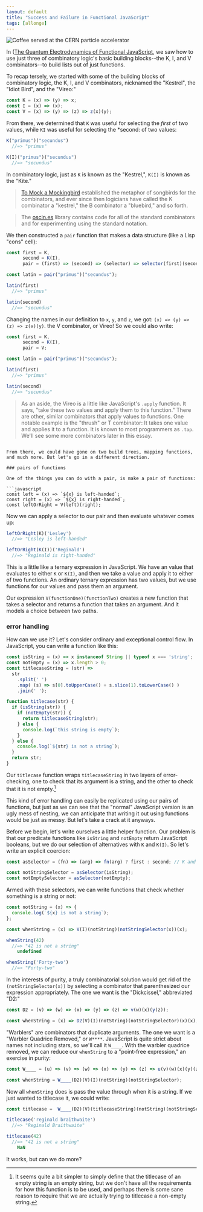 ```yaml
---
layout: default
title: "Success and Failure in Functional JavaScript"
tags: [allonge]
---
```


![Coffee served at the CERN particle accelerator](/assets/images/cern-coffee.jpg)

In  ([The Quantum Electrodynamics of Functional JavaScript](hhttp://raganwald.com/2015/02/13/functional-quantum-electrodynamics.html), we saw how to use just three of combinatory logic's basic building blocks--the K, I, and V combinators--to build lists out of just functions.

To recap tersely, we started with some of the building blocks of combinatory logic, the K, I, and V combinators, nicknamed the "Kestrel", the "Idiot Bird", and the "Vireo:"

```javascript
const K = (x) => (y) => x;
const I = (x) => (x);
const V = (x) => (y) => (z) => z(x)(y);

```

From there, we determined that `K` was useful for selecting the *first* of two values, while `KI` was useful for selecting the *second: of two values:

```javascript
K("primus")("secundus")
  //=> "primus"

K(I)("primus")("secundus")
  //=> "secundus"
```

In combinatory logic, just as `K` is known as the "Kestrel,", `K(I)` is known as the "Kite."

> [To Mock a Mockingbird](http://www.amazon.com/gp/product/0192801422/ref=as_li_ss_tl?ie=UTF8&tag=raganwald001-20&linkCode=as2&camp=1789&creative=390957&creativeASIN=0192801422) established the metaphor of songbirds for the combinators, and ever since then logicians have called the K combinator a "kestrel," the B combinator a "bluebird," and so forth.

> The [oscin.es] library contains code for all of the standard combinators and for experimenting using the standard notation.

[To Mock a Mockingbird]: http://www.amazon.com/gp/product/0192801422/ref=as_li_ss_tl?ie=UTF8&tag=raganwald001-20&linkCode=as2&camp=1789&creative=390957&creativeASIN=0192801422
[oscin.es]: http://oscin.es

We then constructed a `pair` function that makes a data structure (like a Lisp "cons" cell):

```javascript
const first = K,
      second = K(I),
      pair = (first) => (second) => (selector) => selector(first)(second);

const latin = pair("primus")("secundus");

latin(first)
  //=> "primus"

latin(second)
  //=> "secundus"
```

Changing the names in our definition to `x`, `y`, and `z`, we got: `(x) => (y) => (z) => z(x)(y)`. the V combinator, or Vireo! So we could also write:

```javascript
const first = K,
      second = K(I),
      pair = V;

const latin = pair("primus")("secundus");

latin(first)
  //=> "primus"

latin(second)
  //=> "secundus"
```

> As an aside, the Vireo is a little like JavaScript's `.apply` function. It says, "take these two values and apply them to this function." There are other, similar combinators that apply values to functions. One notable example is the "thrush" or T combinator: It takes one value and applies it to a function. It is known to most programmers as `.tap`. We'll see some more combinators later in this essay.

```

From there, we could have gone on two build trees, mapping functions, and much more. But let's go in a different direction.

### pairs of functions

One of the things you can do with a pair, is make a pair of functions:

```javascript
const left = (x) => `${x} is left-handed`;
const right = (x) => `${x} is right-handed`;
const leftOrRight = V(left)(right);
```

Now we can apply a selector to our pair and then evaluate whatever comes up:

```javascript
leftOrRight(K)('Lesley')
  //=> "Lesley is left-handed"

leftOrRight(K(I))('Reginald')
  //=> "Reginald is right-handed"
```

This is a little like a ternary expression in JavaScript. We have an value that evaluates to either `K` or `K(I)`, and then we take a value and apply it to either of two functions. An ordinary ternary expression has two values, but we use functions for our values and pass them an argument.

Our expression `V(functionOne)(functionTwo)` creates a new function that takes a selector and returns a function that takes an argument. And it models a choice between two paths.

### error handling

How can we use it? Let's consider ordinary and exceptional control flow. In JavaScript, you can write a function like this:

```javascript
const isString = (x) => x instanceof String || typeof x === 'string';
const notEmpty = (x) => x.length > 0;
const titlecaseString = (str) =>
  str
    .split(' ')
    .map( (s) => s[0].toUpperCase() + s.slice(1).toLowerCase() )
    .join(' ');

function titlecase(str) {
  if (isString(str)) {
    if (notEmpty(str)) {
      return titlecaseString(str);
    } else {
      console.log(`this string is empty`);
    }
  } else {
    console.log(`${str} is not a string`);
  }
  return str;
}
```

Our `titlecase` function wraps `titlecaseString` in two layers of error-checking, one to check that its argument is a string, and the other to check that it is not empty.[^not-empty]

[^not-empty]: It seems quite a bit simpler to simply define that the titlecase of an empty string is an empty string, but we don't have all the requirements for how this function is to be used, and perhaps there is some sane reason to require that we are actually trying to titlecase a non-empty string.

This kind of error handling can easily be replicated using our pairs of functions, but just as we can see that the "normal" JavaScript version is an ugly mess of nesting, we can anticipate that writing it out using functions would be just as messy. But let's take a crack at it anyways.

Before we begin, let's write ourselves a little helper function. Our problem is that our predicate functions like `isString` and `notEmpty` return JavaScript booleans, but we do our selection of alternatives with `K` and `K(I)`. So let's write an explicit coercion:

```javascript
const asSelector = (fn) => (arg) => fn(arg) ? first : second; // K and K(I) respectively

const notStringSelector = asSelector(isString);
const notEmptySelector = asSelector(notEmpty);
```

Armed with these selectors, we can write functions that check whether something is a string or not:

```javascript
const notString = (x) => {
  console.log(`${x} is not a string`);
};

const whenString = (x) => V(I)(notString)(notStringSelector(x))(x);

whenString(42)
  //=> "42 is not a string"
    undefined

whenString('Forty-two')
  //=> "Forty-two"
```

In the interests of purity, a truly combinatorial solution would get rid of the `(notStringSelector(x))` by selecting a combinator that parenthesized our expression appropriately. The one we want is the "Dickcissel," abbreviated "D2:"

```javascript
const D2 = (v) => (w) => (x) => (y) => (z) => v(w)(x)(y(z));

const whenString = (x) => D2(V)(I)(notString)(notStringSelector)(x)(x);
```

"Warblers" are combinators that duplicate arguments. The one we want is a "Warbler Quadrice Removed," or `W****`. JavaScript is quite strict about names not including stars, so we'll call it `W____`. With the warbler quadrice removed, we can reduce our `whenString` to a "point-free expression," an exercise in purity:

```javascript
const W____ = (u) => (v) => (w) => (x) => (y) => (z) => u(v)(w)(x)(y)(z)(z);

const whenString = W____(D2)(V)(I)(notString)(notStringSelector);
```

Now all `whenString` does is pass the value through when it is a string. If we just wanted to titlecase it, we could write:

```javascript
const titlecase =  W____(D2)(V)(titlecaseString)(notString)(notStringSelector);

titlecase('reginald braithwaite')
  //=> "Reginald Braithwaite"

titlecase(42)
  //=> "42 is not a string"
    NaN
```

It works, but can we do more?
